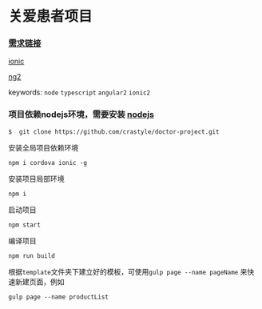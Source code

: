 # 关爱患者项目

### [需求链接](https://mrleolong.github.io/huanzheguanhuai)

  [ionic](http://ionicframework.com/docs/)

  [ng2](https://angular.cn/docs/ts/latest/api/)





keywords: `node` `typescript` `angular2` `ionic2`

### 项目依赖nodejs环境，需要安装 [nodejs](www.nodejs.org)


	$  git clone https://github.com/crastyle/doctor-project.git
	
安装全局项目依赖环境

	npm i cordova ionic -g	
	

安装项目局部环境

	npm i	
	
	
启动项目

	npm start

编译项目

	npm run build
	
根据`template`文件夹下建立好的模板，可使用`gulp page --name pageName`	来快速新建页面，例如
	
	gulp page --name productList
		
